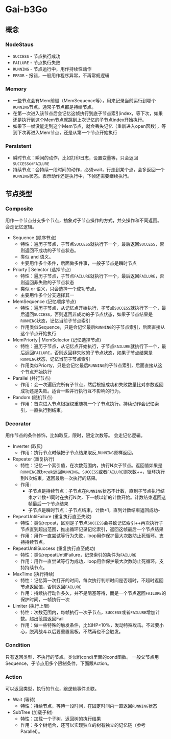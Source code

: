 # Gai-b3Go
## 概念
### NodeStaus
- `SUCCESS` - 节点执行成功
- `FAILURE` - 节点执行失败
- `RUNNING` - 节点运行中，用作持续性动作
- `ERROR` - 报错，一般用作程序异常，不再常规逻辑
### Memory
- 一些节点会有Mem前缀（MemSequence等），用来记录当前运行到哪个`RUNNING`节点。通常子节点都是持续节点。
- 在第一次进入该节点后会记忆这帧执行到底子节点索引index，等下次，如果还是执行到这个Mem节点就跳到上次记忆的子节点index开始执行。
- 如果下一帧没能走到这个Mem节点，就会丢失记忆（重新进入open函数），等到下次再进入Mem节点，还是从第一个节点开始执行
### Persistent
- 瞬时节点：瞬间的动作，比如打印日志，设置变量等，只会返回`SUCCESS`or`FAILURE`
- 持续节点：会持续一段时间的动作，必须wait，行走到某个点，会多返回一个`RUNNING`状态。表示动作还是执行中，下帧还需要继续执行。
## 节点类型
### Composite
用作一个节点分支多个节点，抽象对子节点操作的方式，并交操作和不同返回。
会走记忆逻辑。
- Sequence (顺序节点)
  - 特性：遍历子节点，子节点`SUCCESS`就执行下一个，最后返回`SUCCESS`，否则返回不成功的子节点状态。
  - 类似 and 语义。
  - 主要用作多个条件，后面做多件事，一般子节点是瞬时节点
- Priorty | Selector (选择节点)
  - 特性：遍历子节点，子节点`FAILURE`就执行下一个，最后返回`FAILURE`，否则返回非失败的子节点状态
  - 类似 or 语义，只会选择一个成功节点。
  - 主要用作多个分支选择其一
- MemSequence (记忆顺序节点)
  - 特性：遍历子节点，从记忆点开始执行，子节点`SUCCESS`就执行下一个，最后返回`SUCCESS`，否则返回非成功的子节点状态，如果子节点结果是`RUNNING`状态，记忆当前子节点索引
  - 作用类似Sequence，只是会记忆最后`RUNNING`的子节点索引，后面直接从这个节点开始执行
- MemPriorty | MemSelector (记忆选择节点)
  - 特性：遍历子节点，从记忆点开始执行，子节点`FAILURE`就执行下一个，最后返回`FAILURE`，否则返回非失败的子节点状态，如果子节点结果是`RUNNING`状态，记忆当前子节点索引
  - 作用类似Priorty，只是会记忆最后`RUNNING`的子节点索引，后面直接从这个节点开始执行
- Parallel (并行节点)
  - 作用：会一次遍历完所有子节点，然后根据成功和失败数量比对参数返回成功还是失败。适合一些并行执行互不影响的行为。
- Random (随机节点)
  - 作用：首次进入节点根据权重随机一个子节点执行。持续动作会记忆索引，一直执行到结束。
### Decorator
用作节点的条件修饰，比如取反，限时，限定次数等。
会走记忆逻辑。
- Inverter (取反)
  - 作用：执行节点时候把子节点结果取反,`RUNNING`原样返回。
- Repeater (重复执行)
  - 特性：记忆一个索引值，在次数范围内，执行N次子节点。返回值如果是`RUNNING`就break返回`RUNNING`。`SUCCESS`或者`FAILURE`则次数++，循环执行到N次结束，返回最后一次执行的结果。
  - 作用:
    * 子节点是持续节点：子节点在`RUNNING`状态不计数，直到子节点执行结束才计数+1同时在执行N次，下一帧以新的计数开始。计数结束返回这帧最后一个节点结果
    * 子节点是瞬时节点：子节点结束，计数+1，直到计数结束返回成功-
- RepeatUntilFailure (重复执行直至失败)
  - 特性：类似repeat，区别是子节点`SUCCESS`会导致记忆索引++再次执行子节点直到超出范围，推出循环记录记忆索引，返回这帧最后一个节点结果
  - 作用：用作一直尝试等行为失败，loop用作保护最大次数防止死循环。支持持续节点。
- RepeatUntilSuccess (重复执行直至成功)
  - 特性：类似repeatUntilFailure，记录索引的条件为`FAILURE`
  - 作用：用作一直尝试等行为成功，loop用作保护最大次数防止死循环。支持持续节点。
- MaxTime (执行持续)
  - 特性：记忆第一次打开的时间，每次执行判断时间是否超时，不超时返回节点返回值，否则返回`FAILURE`
  - 作用：持续执行动作多久，并不是阻塞等待，而是一个节点返回`FAILURE`的保护时间，一帧执行一次
- Limiter (执行上限)
  - 特性：次数范围内，每帧执行一次子节点，`SUCCESS`或者`FAILURE`增加计数。超出范围返回Fail
  - 作用：做一些特殊的触发条件，比如HP<10%，发动特殊攻击。不过要小心，脱离战斗以后要重置黑板，不然再也不会触发。
### Condition
只有返回类型，不执行的节点。类似if(cond)里面的cond函数。
一般父节点用Sequence，子节点用多个限制条件，下面跟Action。
### Action
可以返回类型，执行的节点，跟逻辑事件关联。
- Wait (等待)
  * 特性：持续节点，等待一段时间，在固定时间内一直返回`RUNNING`状态
- SubTree (加载子树)
  * 特性：加载一个子树，返回树的执行结果
  * 作用：多个树组合，还可以实现独立的树有独立的记忆链（参考Parallel）。
